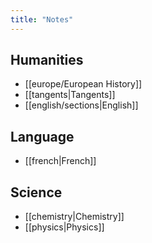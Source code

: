 ```yaml
---
title: "Notes"
---
```

## Humanities
- [[europe/European History]]
- [[tangents|Tangents]]
- [[english/sections|English]]
## Language
- [[french|French]]
## Science
- [[chemistry|Chemistry]]
- [[physics|Physics]]